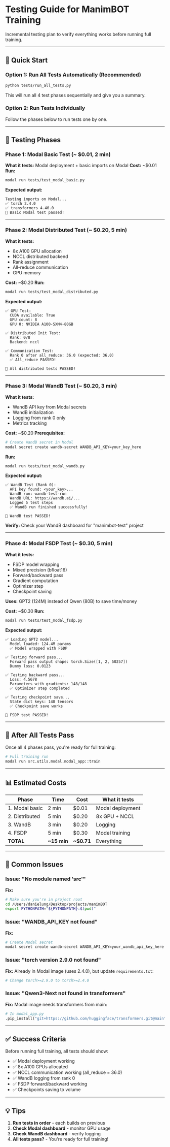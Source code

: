 # Testing Guide for ManimBOT Training

Incremental testing plan to verify everything works before running full training.

---

## 🚀 Quick Start

### Option 1: Run All Tests Automatically (Recommended)

```bash
python tests/run_all_tests.py
```

This will run all 4 test phases sequentially and give you a summary.

### Option 2: Run Tests Individually

Follow the phases below to run tests one by one.

---

## 🎯 Testing Phases

### Phase 1: Modal Basic Test (~ $0.01, 2 min)

**What it tests:** Modal deployment + basic imports on Modal
**Cost:** ~$0.01
**Run:**
```bash
modal run tests/test_modal_basic.py
```

**Expected output:**
```
Testing imports on Modal...
✅ torch 2.4.0
✅ transformers 4.40.0
🎉 Basic Modal test passed!
```

---

### Phase 2: Modal Distributed Test (~ $0.20, 5 min)

**What it tests:**
- 8x A100 GPU allocation
- NCCL distributed backend
- Rank assignment
- All-reduce communication
- GPU memory

**Cost:** ~$0.20
**Run:**
```bash
modal run tests/test_modal_distributed.py
```

**Expected output:**
```
✅ GPU Test:
  CUDA available: True
  GPU count: 8
  GPU 0: NVIDIA A100-SXM4-80GB

✅ Distributed Init Test:
  Rank: 0/8
  Backend: nccl

✅ Communication Test:
  Rank 0 after all_reduce: 36.0 (expected: 36.0)
  ✅ All_reduce PASSED!

🎉 All distributed tests PASSED!
```

---

### Phase 3: Modal WandB Test (~ $0.20, 3 min)

**What it tests:**
- WandB API key from Modal secrets
- WandB initialization
- Logging from rank 0 only
- Metrics tracking

**Cost:** ~$0.20
**Prerequisites:**
```bash
# Create WandB secret in Modal
modal secret create wandb-secret WANDB_API_KEY=your_key_here
```

**Run:**
```bash
modal run tests/test_modal_wandb.py
```

**Expected output:**
```
✅ WandB Test (Rank 0):
  API key found: <your_key>...
  WandB run: wandb-test-run
  WandB URL: https://wandb.ai/...
  Logged 5 test steps
  ✅ WandB run finished successfully!

🎉 WandB test PASSED!
```

**Verify:** Check your WandB dashboard for "manimbot-test" project

---

### Phase 4: Modal FSDP Test (~ $0.30, 5 min)

**What it tests:**
- FSDP model wrapping
- Mixed precision (bfloat16)
- Forward/backward pass
- Gradient computation
- Optimizer step
- Checkpoint saving

**Uses:** GPT2 (124M) instead of Qwen (80B) to save time/money

**Cost:** ~$0.30
**Run:**
```bash
modal run tests/test_modal_fsdp.py
```

**Expected output:**
```
✅ Loading GPT2 model...
  Model loaded: 124.4M params
  ✅ Model wrapped with FSDP

✅ Testing forward pass...
  Forward pass output shape: torch.Size([1, 2, 50257])
  Dummy loss: 0.0123

✅ Testing backward pass...
  Loss: 4.5678
  Parameters with gradients: 148/148
  ✅ Optimizer step completed

✅ Testing checkpoint save...
  State dict keys: 148 tensors
  ✅ Checkpoint save works

🎉 FSDP test PASSED!
```

---

## 🚀 After All Tests Pass

Once all 4 phases pass, you're ready for full training:

```bash
# Full training run
modal run src.utils.modal.modal_app::train
```

---

## 📊 Estimated Costs

| Phase | Time | Cost | What it tests |
|-------|------|------|---------------|
| 1. Modal basic | 2 min | $0.01 | Modal deployment |
| 2. Distributed | 5 min | $0.20 | 8x GPU + NCCL |
| 3. WandB | 3 min | $0.20 | Logging |
| 4. FSDP | 5 min | $0.30 | Model training |
| **TOTAL** | **~15 min** | **~$0.71** | Everything |

---

## 🐛 Common Issues

### Issue: "No module named 'src'"
**Fix:**
```bash
# Make sure you're in project root
cd /Users/danielung/Desktop/projects/manimBOT
export PYTHONPATH="${PYTHONPATH}:$(pwd)"
```

### Issue: "WANDB_API_KEY not found"
**Fix:**
```bash
# Create Modal secret
modal secret create wandb-secret WANDB_API_KEY=your_wandb_api_key_here
```

### Issue: "torch version 2.9.0 not found"
**Fix:** Already in Modal image (uses 2.4.0), but update `requirements.txt`:
```bash
# Change torch>=2.9.0 to torch>=2.4.0
```

### Issue: "Qwen3-Next not found in transformers"
**Fix:** Modal image needs transformers from main:
```python
# In modal_app.py
.pip_install("git+https://github.com/huggingface/transformers.git@main")
```

---

## ✅ Success Criteria

Before running full training, all tests should show:
- ✅ Modal deployment working
- ✅ 8x A100 GPUs allocated
- ✅ NCCL communication working (all_reduce = 36.0)
- ✅ WandB logging from rank 0
- ✅ FSDP forward/backward working
- ✅ Checkpoints saving to volume

---

## 💡 Tips

1. **Run tests in order** - each builds on previous
2. **Check Modal dashboard** - monitor GPU usage
3. **Check WandB dashboard** - verify logging
4. **All tests pass?** - You're ready for full training!
